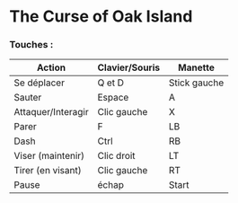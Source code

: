 # The Curse of Oak Island
### Touches :
|Action|Clavier/Souris|Manette|
|---|---|---|
|Se déplacer|Q et D|Stick gauche|
|Sauter|Espace|A|
|Attaquer/Interagir|Clic gauche|X|
|Parer|F|LB|
|Dash|Ctrl|RB|
|Viser (maintenir)|Clic droit|LT|
|Tirer (en visant)|Clic gauche|RT|
|Pause|échap|Start|

